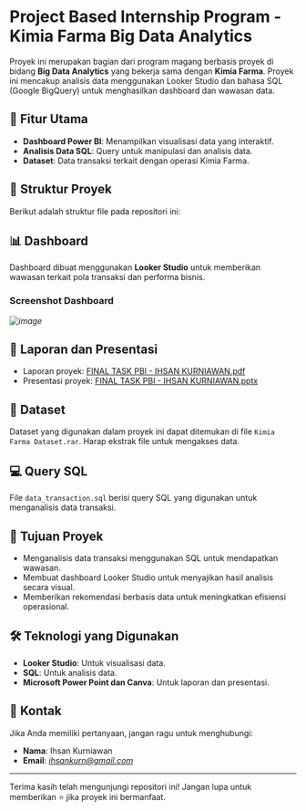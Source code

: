 # Project Based Internship Program - Kimia Farma Big Data Analytics

Proyek ini merupakan bagian dari program magang berbasis proyek di bidang **Big Data Analytics** yang bekerja sama dengan **Kimia Farma**. Proyek ini mencakup analisis data menggunakan Looker Studio dan bahasa SQL (Google BigQuery) untuk menghasilkan dashboard dan wawasan data.

## 🚀 Fitur Utama
- **Dashboard Power BI**: Menampilkan visualisasi data yang interaktif.
- **Analisis Data SQL**: Query untuk manipulasi dan analisis data.
- **Dataset**: Data transaksi terkait dengan operasi Kimia Farma.

## 📂 Struktur Proyek
Berikut adalah struktur file pada repositori ini:


## 📊 Dashboard
Dashboard dibuat menggunakan **Looker Studio** untuk memberikan wawasan terkait pola transaksi dan performa bisnis.

### Screenshot Dashboard
*![image](https://github.com/user-attachments/assets/76bfad02-65d8-4c26-a580-c3fa8156823a)*

## 📜 Laporan dan Presentasi
- Laporan proyek: [FINAL TASK PBI - IHSAN KURNIAWAN.pdf](./FINAL%20TASK%20PBI%20-%20IHSAN%20KURNIAWAN.pdf)
- Presentasi proyek: [FINAL TASK PBI - IHSAN KURNIAWAN.pptx](./FINAL%20TASK%20PBI%20-%20IHSAN%20KURNIAWAN.pptx)

## 📂 Dataset
Dataset yang digunakan dalam proyek ini dapat ditemukan di file `Kimia Farma Dataset.rar`. Harap ekstrak file untuk mengakses data.

## 💻 Query SQL
File `data_transaction.sql` berisi query SQL yang digunakan untuk menganalisis data transaksi.

## 🎯 Tujuan Proyek
- Menganalisis data transaksi menggunakan SQL untuk mendapatkan wawasan.
- Membuat dashboard Looker Studio untuk menyajikan hasil analisis secara visual.
- Memberikan rekomendasi berbasis data untuk meningkatkan efisiensi operasional.

## 🛠️ Teknologi yang Digunakan
- **Looker Studio**: Untuk visualisasi data.
- **SQL**: Untuk analisis data.
- **Microsoft Power Point dan Canva**: Untuk laporan dan presentasi.

## 📧 Kontak
Jika Anda memiliki pertanyaan, jangan ragu untuk menghubungi:
- **Nama**: Ihsan Kurniawan
- **Email**: *ihsankurn@gmail.com*

---

Terima kasih telah mengunjungi repositori ini! Jangan lupa untuk memberikan ⭐ jika proyek ini bermanfaat.
